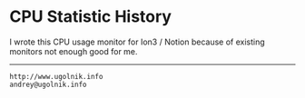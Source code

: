 # CPU Statistic History

I wrote this CPU usage monitor for Ion3 / Notion because of existing monitors not enough good for me.

***
```
http://www.ugolnik.info
andrey@ugolnik.info
```
